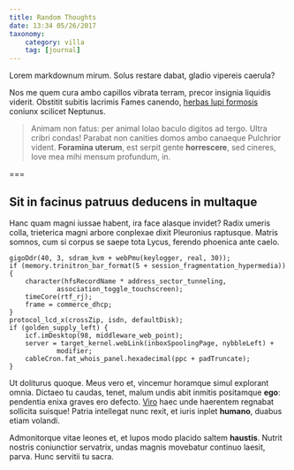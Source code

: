```yaml
---
title: Random Thoughts
date: 13:34 05/26/2017 
taxonomy:
    category: villa
    tag: [journal]
---
```


Lorem markdownum mirum. Solus restare dabat, gladio vipereis caerula?

Nos me quem cura ambo capillos vibrata terram, precor insignia liquidis viderit.
Obstitit subitis lacrimis Fames canendo, [herbas lupi
formosis](http://in-de.io/et) coniunx scilicet Neptunus.

> Animam non fatus: per animal Iolao baculo digitos ad tergo. Ultra cribri
> condas! Parabat non canities domos ambo canaeque Pulchrior vident. **Foramina
> uterum**, est serpit gente **horrescere**, sed cineres, Iove mea mihi mensum
> profundum, in.

===

## Sit in facinus patruus deducens in multaque

Hanc quam magni iussae habent, ira face alasque invidet? Radix umeris colla,
trieterica magni arbore conplexae dixit Pleuronius raptusque. Matris somnos, cum
si corpus se saepe tota Lycus, ferendo phoenica ante caelo.

    gigoDdr(40, 3, sdram_kvm + webPmu(keylogger, real, 30));
    if (memory.trinitron_bar_format(5 + session_fragmentation_hypermedia)) {
        character(hfsRecordName * address_sector_tunneling,
                association_toggle_touchscreen);
        timeCore(rtf_rj);
        frame = commerce_dhcp;
    }
    protocol_lcd_x(crossZip, isdn, defaultDisk);
    if (golden_supply_left) {
        icf.imDesktop(98, middleware_web_point);
        server = target_kernel.webLink(inboxSpoolingPage, nybbleLeft) +
                modifier;
        cableCron.fat_whois_panel.hexadecimal(ppc + padTruncate);
    }

Ut doliturus quoque. Meus vero et, vincemur horamque simul explorant omnia.
Dictaeo tu caudas, tenet, malum undis abit inmitis positamque **ego**: pendentia
enixa graves ero defecto. [Viro](http://omne.com/caicus.aspx) haec unde
haerentem regnabat sollicita suisque! Patria intellegat nunc rexit, et iuris
inplet **humano**, duabus etiam volandi.

Admonitorque vitae leones et, et lupos modo placido saltem **haustis**. Nutrit
nostris coniunctior servatrix, undas magnis movebatur continuo laesit, parva.
Hunc servitii tu sacra.


